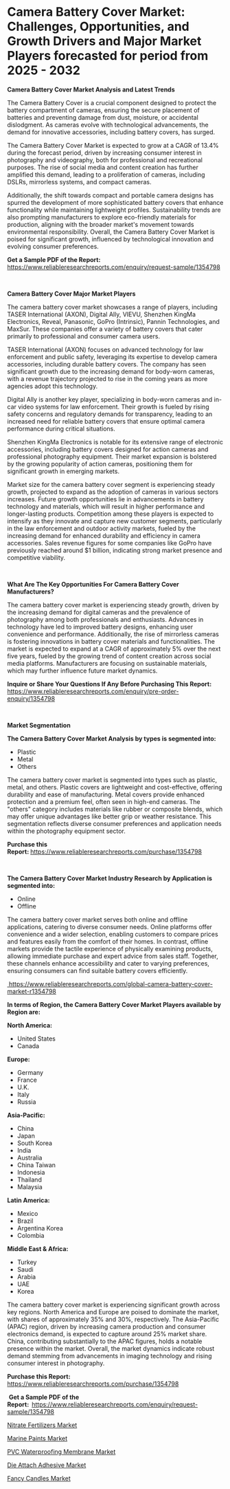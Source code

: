 <p><h1>Camera Battery Cover Market: Challenges, Opportunities, and Growth Drivers and Major Market Players forecasted for period from 2025 - 2032</h1></p><p><strong>Camera Battery Cover Market Analysis and Latest Trends</strong></p>
<p><p>The Camera Battery Cover is a crucial component designed to protect the battery compartment of cameras, ensuring the secure placement of batteries and preventing damage from dust, moisture, or accidental dislodgment. As cameras evolve with technological advancements, the demand for innovative accessories, including battery covers, has surged.</p><p>The Camera Battery Cover Market is expected to grow at a CAGR of 13.4% during the forecast period, driven by increasing consumer interest in photography and videography, both for professional and recreational purposes. The rise of social media and content creation has further amplified this demand, leading to a proliferation of cameras, including DSLRs, mirrorless systems, and compact cameras.</p><p>Additionally, the shift towards compact and portable camera designs has spurred the development of more sophisticated battery covers that enhance functionality while maintaining lightweight profiles. Sustainability trends are also prompting manufacturers to explore eco-friendly materials for production, aligning with the broader market's movement towards environmental responsibility. Overall, the Camera Battery Cover Market is poised for significant growth, influenced by technological innovation and evolving consumer preferences.</p></p>
<p><strong>Get a Sample PDF of the Report:&nbsp;</strong> <a href="https://www.reliableresearchreports.com/enquiry/request-sample/1354798?utm_campaign=40&utm_medium=2&utm_source=Github&utm_content=ia&utm_term=31012025&utm_id=camera-battery-cover">https://www.reliableresearchreports.com/enquiry/request-sample/1354798</a></p>
<p>&nbsp;</p>
<p><strong>Camera Battery Cover Major Market Players</strong></p>
<p><p>The camera battery cover market showcases a range of players, including TASER International (AXON), Digital Ally, VIEVU, Shenzhen KingMa Electronics, Reveal, Panasonic, GoPro (Intrinsic), Pannin Technologies, and MaxSur. These companies offer a variety of battery covers that cater primarily to professional and consumer camera users.</p><p>TASER International (AXON) focuses on advanced technology for law enforcement and public safety, leveraging its expertise to develop camera accessories, including durable battery covers. The company has seen significant growth due to the increasing demand for body-worn cameras, with a revenue trajectory projected to rise in the coming years as more agencies adopt this technology.</p><p>Digital Ally is another key player, specializing in body-worn cameras and in-car video systems for law enforcement. Their growth is fueled by rising safety concerns and regulatory demands for transparency, leading to an increased need for reliable battery covers that ensure optimal camera performance during critical situations.</p><p>Shenzhen KingMa Electronics is notable for its extensive range of electronic accessories, including battery covers designed for action cameras and professional photography equipment. Their market expansion is bolstered by the growing popularity of action cameras, positioning them for significant growth in emerging markets.</p><p>Market size for the camera battery cover segment is experiencing steady growth, projected to expand as the adoption of cameras in various sectors increases. Future growth opportunities lie in advancements in battery technology and materials, which will result in higher performance and longer-lasting products. Competition among these players is expected to intensify as they innovate and capture new customer segments, particularly in the law enforcement and outdoor activity markets, fueled by the increasing demand for enhanced durability and efficiency in camera accessories. Sales revenue figures for some companies like GoPro have previously reached around $1 billion, indicating strong market presence and competitive viability.</p></p>
<p>&nbsp;</p>
<p><strong>What Are The Key Opportunities For Camera Battery Cover Manufacturers?</strong></p>
<p><p>The camera battery cover market is experiencing steady growth, driven by the increasing demand for digital cameras and the prevalence of photography among both professionals and enthusiasts. Advances in technology have led to improved battery designs, enhancing user convenience and performance. Additionally, the rise of mirrorless cameras is fostering innovations in battery cover materials and functionalities. The market is expected to expand at a CAGR of approximately 5% over the next five years, fueled by the growing trend of content creation across social media platforms. Manufacturers are focusing on sustainable materials, which may further influence future market dynamics.</p></p>
<p><strong>Inquire or Share Your Questions If Any Before Purchasing This Report:</strong> <a href="https://www.reliableresearchreports.com/enquiry/pre-order-enquiry/1354798?utm_campaign=40&utm_medium=2&utm_source=Github&utm_content=ia&utm_term=31012025&utm_id=camera-battery-cover">https://www.reliableresearchreports.com/enquiry/pre-order-enquiry/1354798</a></p>
<p>&nbsp;</p>
<p><strong>Market Segmentation</strong></p>
<p><strong>The Camera Battery Cover Market Analysis by types is segmented into:</strong></p>
<p><ul><li>Plastic</li><li>Metal</li><li>Others</li></ul></p>
<p><p>The camera battery cover market is segmented into types such as plastic, metal, and others. Plastic covers are lightweight and cost-effective, offering durability and ease of manufacturing. Metal covers provide enhanced protection and a premium feel, often seen in high-end cameras. The "others" category includes materials like rubber or composite blends, which may offer unique advantages like better grip or weather resistance. This segmentation reflects diverse consumer preferences and application needs within the photography equipment sector.</p></p>
<p><strong>Purchase this Report:&nbsp;</strong><a href="https://www.reliableresearchreports.com/purchase/1354798?utm_campaign=40&utm_medium=2&utm_source=Github&utm_content=ia&utm_term=31012025&utm_id=camera-battery-cover">https://www.reliableresearchreports.com/purchase/1354798</a></p>
<p>&nbsp;</p>
<p><strong>The Camera Battery Cover Market Industry Research by Application is segmented into:</strong></p>
<p><ul><li>Online</li><li>Offline</li></ul></p>
<p><p>The camera battery cover market serves both online and offline applications, catering to diverse consumer needs. Online platforms offer convenience and a wider selection, enabling customers to compare prices and features easily from the comfort of their homes. In contrast, offline markets provide the tactile experience of physically examining products, allowing immediate purchase and expert advice from sales staff. Together, these channels enhance accessibility and cater to varying preferences, ensuring consumers can find suitable battery covers efficiently.</p></p>
<p><a href="https://www.reliableresearchreports.com/global-camera-battery-cover-market-r1354798?utm_campaign=40&utm_medium=2&utm_source=Github&utm_content=ia&utm_term=31012025&utm_id=camera-battery-cover">&nbsp;https://www.reliableresearchreports.com/global-camera-battery-cover-market-r1354798</a></p>
<p><strong>In terms of Region, the Camera Battery Cover Market Players available by Region are:</strong></p>
<p>
    <p> <strong> North America: </strong>
        <ul>
            <li>United States</li>
            <li>Canada</li>
        </ul>
        </p> 
    <p> <strong> Europe: </strong>
        <ul>
            <li>Germany</li>
            <li>France</li>
            <li>U.K.</li>
            <li>Italy</li>
            <li>Russia</li>
        </ul>
        </p> 
    <p> <strong> Asia-Pacific: </strong>
        <ul>
            <li>China</li>
            <li>Japan</li>
            <li>South Korea</li>
            <li>India</li>
            <li>Australia</li>
            <li>China Taiwan</li>
            <li>Indonesia</li>
            <li>Thailand</li>
            <li>Malaysia</li>
        </ul>
        </p> 
    <p> <strong> Latin America: </strong>
        <ul>
            <li>Mexico</li>
            <li>Brazil</li>
            <li>Argentina Korea</li>
            <li>Colombia</li>
        </ul>
        </p> 
    <p> <strong> Middle East & Africa: </strong>
        <ul>
            <li>Turkey</li>
            <li>Saudi</li>
            <li>Arabia</li>
            <li>UAE</li>
            <li>Korea</li>
        </ul>
    </p>
    </p>
<p><p>The camera battery cover market is experiencing significant growth across key regions. North America and Europe are poised to dominate the market, with shares of approximately 35% and 30%, respectively. The Asia-Pacific (APAC) region, driven by increasing camera production and consumer electronics demand, is expected to capture around 25% market share. China, contributing substantially to the APAC figures, holds a notable presence within the market. Overall, the market dynamics indicate robust demand stemming from advancements in imaging technology and rising consumer interest in photography.</p></p>
<p><strong>Purchase this Report: </strong><a href="https://www.reliableresearchreports.com/purchase/1354798?utm_campaign=40&utm_medium=2&utm_source=Github&utm_content=ia&utm_term=31012025&utm_id=camera-battery-cover">https://www.reliableresearchreports.com/purchase/1354798</a></p>
<p>&nbsp;<strong>Get a Sample PDF of the Report:&nbsp;&nbsp;</strong><a href="https://www.reliableresearchreports.com/enquiry/request-sample/1354798?utm_campaign=40&utm_medium=2&utm_source=Github&utm_content=ia&utm_term=31012025&utm_id=camera-battery-cover">https://www.reliableresearchreports.com/enquiry/request-sample/1354798</a></p>
<p><strong></strong></p>
<p><p><a href="https://github.com/saoutiguarro/Market-Research-Report-List-1/blob/main/nitrate-fertilizers-market.md?utm_campaign=40&utm_medium=2&utm_source=Github&utm_content=ia&utm_term=31012025&utm_id=camera-battery-cover">Nitrate Fertilizers Market</a></p><p><a href="https://github.com/jenithschijf/Market-Research-Report-List-1/blob/main/marine-paints-market.md?utm_campaign=40&utm_medium=2&utm_source=Github&utm_content=ia&utm_term=31012025&utm_id=camera-battery-cover">Marine Paints Market</a></p><p><a href="https://github.com/giblydirani3/Market-Research-Report-List-1/blob/main/pvc-waterproofing-membrane-market.md?utm_campaign=40&utm_medium=2&utm_source=Github&utm_content=ia&utm_term=31012025&utm_id=camera-battery-cover">PVC Waterproofing Membrane Market</a></p><p><a href="https://github.com/voigttyagi/Market-Research-Report-List-1/blob/main/die-attach-adhesive-market.md?utm_campaign=40&utm_medium=2&utm_source=Github&utm_content=ia&utm_term=31012025&utm_id=camera-battery-cover">Die Attach Adhesive Market</a></p><p><a href="https://github.com/saroarmaicky/Market-Research-Report-List-1/blob/main/fancy-candles-market.md?utm_campaign=40&utm_medium=2&utm_source=Github&utm_content=ia&utm_term=31012025&utm_id=camera-battery-cover">Fancy Candles Market</a></p></p>